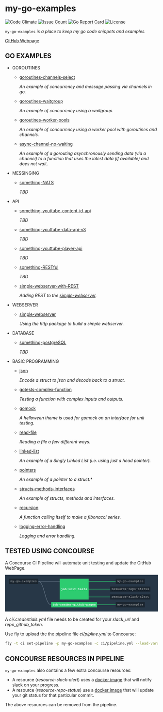 # my-go-examples

[![Code Climate](https://codeclimate.com/github/JeffDeCola/my-go-examples/badges/gpa.svg)](https://codeclimate.com/github/JeffDeCola/my-go-examples)
[![Issue Count](https://codeclimate.com/github/JeffDeCola/my-go-examples/badges/issue_count.svg)](https://codeclimate.com/github/JeffDeCola/my-go-examples/issues)
[![Go Report Card](https://goreportcard.com/badge/jeffdecola/my-go-examples)](https://goreportcard.com/report/jeffdecola/my-go-examples)
[![License](http://img.shields.io/:license-mit-blue.svg)](http://jeffdecola.mit-license.org)

`my-go-examples` _is a place to keep my go code snippets and examples._

[GitHub Webpage](https://jeffdecola.github.io/my-go-examples/)

## GO EXAMPLES

* GOROUTINES

  * [goroutines-channels-select](https://github.com/JeffDeCola/my-go-examples/tree/master/goroutines-channels-select)

    _An example of concurrency and message passing via channels in go._

  * [goroutines-waitgroup](https://github.com/JeffDeCola/my-go-examples/tree/master/goroutines-waitgroup)

    _An example of concurrency using a waitgroup._

  * [goroutines-worker-pools](https://github.com/JeffDeCola/my-go-examples/tree/master/goroutines-worker-pools)

    _An example of concurrency using a worker pool with goroutines and channels._

  * [async-channel-no-waiting](https://github.com/JeffDeCola/my-go-examples/tree/master/async-channel-no-waiting)

    _An example of a gorouting asynchronously sending data (via a channel) to a function that
    uses the latest data (if available) and does not wait._

* MESSINGING

  * [something-NATS](https://github.com/JeffDeCola/my-go-examples/tree/master/something-NATS)

    _TBD_

* API

  * [something-youttube-content-id-api](https://github.com/JeffDeCola/my-go-examples/tree/master/something-youtube-content-id-api)

    _TBD_

  * [something-youttube-data-api-v3](https://github.com/JeffDeCola/my-go-examples/tree/master/something-youtube-data-api-ve)

    _TBD_

  * [something-youttube-player-api](https://github.com/JeffDeCola/my-go-examples/tree/master/something-youtube-player-api)

    _TBD_

  * [something-RESTful](https://github.com/JeffDeCola/my-go-examples/tree/master/something-RESTful)

    _TBD_

  * [simple-webserver-with-REST](https://github.com/JeffDeCola/my-go-examples/tree/master/simple-webserver-with-REST)

    _Adding REST to the [simple-webserver](https://github.com/JeffDeCola/my-go-examples/tree/master/simple-webserver)._

* WEBSERVER

  * [simple-webserver](https://github.com/JeffDeCola/my-go-examples/tree/master/simple-webserver)

    _Using the http package to build a simple webserver._

* DATABASE

  * [something-postgreSQL](https://github.com/JeffDeCola/my-go-examples/tree/master/something-postgreSQL)

    _TBD_

* BASIC PROGRAMMING

  * [json](https://github.com/JeffDeCola/my-go-examples/tree/master/json)

    _Encode a struct to json and decode back to a struct._

  * [gotests-complex-function](https://github.com/JeffDeCola/my-go-examples/tree/master/gotests-complex-function)

    _Testing a function with complex inputs and outputs._

  * [gomock](https://github.com/JeffDeCola/my-go-examples/tree/master/gomock)

    _A helloween theme is used for gomock on an interface for unit testing._

  * [read-file](https://github.com/JeffDeCola/my-go-examples/tree/master/read-file)

    _Reading a file a few different ways._

  * [linked-list](https://github.com/JeffDeCola/my-go-examples/tree/master/linked-list)

    _An example of a Singly Linked List (i.e. using just a head pointer)._

  * [pointers](https://github.com/JeffDeCola/my-go-examples/tree/master/pointers)

    _An example of a pointer to a struct._*

  * [structs-methods-interfaces](https://github.com/JeffDeCola/my-go-examples/tree/master/structs-methods-interfaces)

    _An example of structs, methods and interfaces._

  * [recursion](https://github.com/JeffDeCola/my-go-examples/tree/master/recursion)

    _A function calling itself to make a fibonacci series._

  * [logging-error-handling](https://github.com/JeffDeCola/my-go-examples/tree/master/logging-error-handling)

    _Logging and error handling._


## TESTED USING CONCOURSE

A Concourse CI Pipeline will automate unit testing and update the GitHub WebPage.

![IMAGE - my-go-examples concourse ci piepline - IMAGE](docs/pics/my-go-examples-pipeline.jpg)

A _ci/.credentials.yml_ file needs to be created for your _slack_url_ and _repo_github_token_.

Use fly to upload the the pipeline file _ci/pipline.yml_ to Concourse:

```bash
fly -t ci set-pipeline -p my-go-examples -c ci/pipeline.yml --load-vars-from ci/.credentials.yml
```

## CONCOURSE RESOURCES IN PIPELINE

`my-go-examples` also contains a few extra concourse resources:

* A resource (_resource-slack-alert_) uses a [docker image](https://hub.docker.com/r/cfcommunity/slack-notification-resource)
  that will notify slack on your progress.
* A resource (_resource-repo-status_) use a [docker image](https://hub.docker.com/r/dpb587/github-status-resource)
  that will update your git status for that particular commit.

The above resources can be removed from the pipeline.
